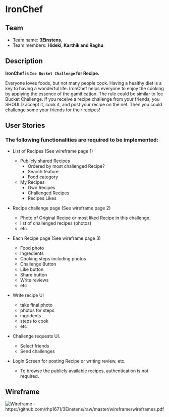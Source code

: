 # IronChef

## Team 
- Team name: **3Einstens**, 
- Team members: **Hideki, Karthik and Raghu**

## Description
**IronChef is `Ice Bucket Challenge` for Recipe.**

Everyone loves foods, but not many people cook. Having a healthy diet is a key to having a wonderful life. IronChef helps everyone to enjoy the cooking by applying the essence of the gamification. The rule could be similar to Ice Bucket Challenge. If you receive a recipe challenge from your friends, you SHOULD accept it, cook it, and post your recipe on the net. Then you could challenge some your friends for their recipes!

## User Stories
### The following functionalities are required to be implemented:

- List of Recipes (See wireframe page 1)
  - Publicly shared Recipes 
    - Ordered by most challenged Recipe?
    - Search feature
    - Food category
  - My Recipes
    - Own Recipes
    - Challenged Recipes
    - Recipes Likes
    
- Recipe challenge page (See wireframe page 2)
  - Photo of Original Recipe or most liked Recipe in this challenge.
  - list of challenged recipes (photos)
  - etc

- Each Recipe page (See wireframe page 3)
  - Food photo
  - Ingredients
  - Cooking steps including photos
  - Challenge Button
  - Like button
  - Share button
  - Write reviews
  - etc

- Write recipe UI
  - take final photo
  - photos for steps
  - ingridents
  - steps to cook
  - etc

- Challenge requests UI.
  - Select friends
  - Send challenges

- Login Screen for posting Recipe or writing review, etc.
  - To browse the publicly available recipes, authentication is not required.
  
## Wireframe
<img src='https://github.com/3Einstens/IronChef/blob/master/wireframe/homescreen.gif?raw=true' title='Wireframe' width='' alt='Wireframe' />
- https://github.com/rhp1671/3Einstens/raw/master/wireframe/wireframes.pdf
